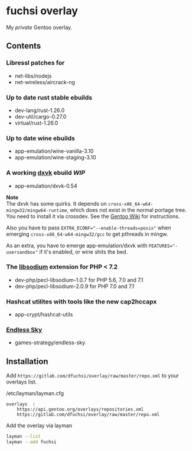fuchsi overlay
==============

My *private* Gentoo overlay.

## Contents

### Libressl patches for
- net-libs/nodejs
- net-wireless/aircrack-ng

### Up to date rust stable ebuilds
- dev-lang/rust-1.26.0
- dev-util/cargo-0.27.0
- virtual/rust-1.26.0

### Up to date wine ebuilds
- app-emulation/wine-vanilla-3.10
- app-emulation/wine-staging-3.10

### A working [dxvk](https://github.com/doitsujin/dxvk) ebuild *WIP*
- app-emulation/dxvk-0.54

**Note**  
The dxvk has some quirks. It depends on `cross-x86_64-w64-mingw32/mingw64-runtime`, which does not exist in the normal portage tree.  
You need to install it via crossdev. See the [Gentoo Wiki](https://wiki.gentoo.org/wiki/Mingw) for instructions.  

Also you have to pass `EXTRA_ECONF="--enable-threads=posix"` when emerging `cross-x86_64-w64-mingw32/gcc` to get pthreads in mingw.  

As an extra, you have to emerge app-emulation/dxvk with `FEATURES="-usersandbox"` if it's enabled, or wine shits the bed.

### The [libsodium](https://pecl.php.net/libsodium) extension for PHP < 7.2
- dev-php/pecl-libsodium-1.0.7 for PHP 5.6, 7.0 and 7.1
- dev-php/pecl-libsodium-2.0.9 for PHP 7.0 and 7.1

### Hashcat utilites with tools like the new cap2hccapx
- app-crypt/hashcat-utils

### [Endless Sky](https://endless-sky.github.io)
- games-strategy/endless-sky

## Installation

Add `https://gitlab.com/dfuchsi/overlay/raw/master/repo.xml` to your overlays list.  

/etc/layman/layman.cfg
```
overlays  :
    https://api.gentoo.org/overlays/repositories.xml
    https://gitlab.com/dfuchsi/overlay/raw/master/repo.xml
```

Add the overlay via layman
```bash
layman --list
layman --add fuchsi
```
